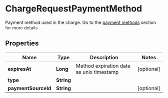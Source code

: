 

# ChargeRequestPaymentMethod

Payment method used in the charge. Go to the [payment methods](https://developers.femsa.com/reference/m%C3%A9todos-de-pago) section for more details 

## Properties

| Name | Type | Description | Notes |
|------------ | ------------- | ------------- | -------------|
|**expiresAt** | **Long** | Method expiration date as unix timestamp |  [optional] |
|**type** | **String** |  |  |
|**paymentSourceId** | **String** |  |  [optional] |




